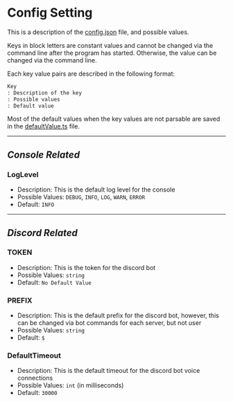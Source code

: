# Config Setting

This is a description of the [config.json](../config.json) file, and possible values.

Keys in block letters are constant values and cannot be changed via the command line after the program has started. Otherwise, the value can be changed via the command line.

Each key value pairs are described in the following format:

```md
Key
: Description of the key
: Possible values
: Default value
```

Most of the default values when the key values are not parsable are saved in the [defaultValue.ts](../src/util/defaultValue.ts) file.

---

## _Console Related_

### LogLevel

- Description: This is the default log level for the console
- Possible Values: `DEBUG`, `INFO`, `LOG`, `WARN`, `ERROR`
- Default: `INFO`

---

## _Discord Related_

### TOKEN

- Description: This is the token for the discord bot
- Possible Values: `string`
- Default: `No Default Value`

### PREFIX

- Description: This is the default prefix for the discord bot, however, this can be changed via bot commands for each server, but not user
- Possible Values: `string`
- Default: `$`

### DefaultTimeout

- Description: This is the default timeout for the discord bot voice connections
- Possible Values: `int` (in milliseconds)
- Default: `30000`

